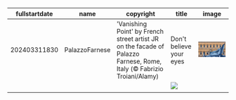 |fullstartdate|name|copyright|title|image|
|--|--|--|--|--|
202403311830|PalazzoFarnese|'Vanishing Point' by French street artist JR on the facade of Palazzo Farnese, Rome, Italy (© Fabrizio Troiani/Alamy)|Don't believe your eyes|![](/en-IN/2024/04/202403311830PalazzoFarnese.jpg)|
||||![](/en-IN/2024/04/.jpg)|
